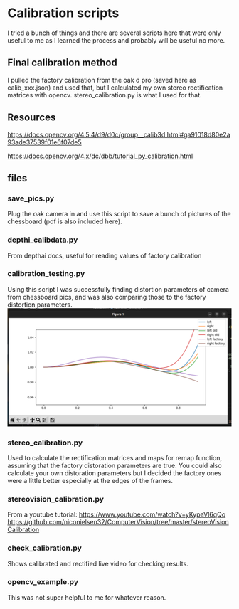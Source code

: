 # Calibration scripts
I tried a bunch of things and there are several scripts here that were only useful to me as I learned the process and probably will be useful no more.
## Final calibration method
I pulled the factory calibration from the oak d pro (saved here as calib_xxx.json) and used that, but I calculated my own stereo rectification matrices with opencv. stereo_calibration.py is what I used for that.
## Resources
https://docs.opencv.org/4.5.4/d9/d0c/group__calib3d.html#ga91018d80e2a93ade37539f01e6f07de5  

https://docs.opencv.org/4.x/dc/dbb/tutorial_py_calibration.html

## files

### save_pics.py
Plug the oak camera in and use this script to save a bunch of pictures of the chessboard (pdf is also included here).

### depthi_calibdata.py
From depthai docs, useful for reading values of factory calibration

### calibration_testing.py
Using this script I was successfully finding distortion parameters of camera from chessboard pics, and was also comparing those to the factory distortion parameters.  
![distortion_pic](distortion_pic.png)

### stereo_calibration.py
Used to calculate the rectification matrices and maps for remap function, assuming that the factory distoration parameters are true. You could also calculate your own distoration parameters but I decided the factory ones were a little better especially at the edges of the frames.

### stereovision_calibration.py
From a youtube tutorial:
https://www.youtube.com/watch?v=yKypaVl6qQo
https://github.com/niconielsen32/ComputerVision/tree/master/stereoVisionCalibration

### check_calibration.py
Shows calibrated and rectified live video for checking results.

### opencv_example.py
This was not super helpful to me for whatever reason.